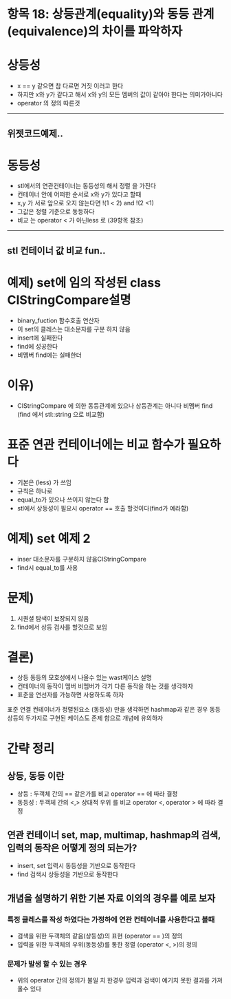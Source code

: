 # 항목 18: 상등관계(equality)와 동등 관계(equivalence)의 차이를 파악하자

# 상등성

* x == y 같으면 참 다르면 거짓 이러고 한다
* 하지만 x와 y가 같다고 해서 x와 y의 모든 멤버의 값이 같아야 한다는 의미가아니다
* operator 의 정의 따른것
---
위젯코드예제..
---

# 동등성

* stl에서의 연관컨테이너는 동등성의 해서 정렬 을 가진다
* 컨테이너 안에 어떠한 순서로 x와 y가 있다고 할때  
* x,y 가 서로 앞으로 오지 않는다면 !(1 < 2) and !(2 <1)
* 그값은 정렬 기준으로 동등하다
* 비교 는 operator < 가 아닌less 로 (39항목 참조)
---
stl 컨테이너 값 비교 fun..
---

# 예제) set에 임의 작성된 class  CIStringCompare설명
* binary_fuction 함수호출 연산자
* 이 set의 클레스는 대소문자를 구분 하지 않음
* insert에 실패한다
* find에 성공한다
* 비멤버 find에는 실패한더

# 이유)

* CIStringCompare 에 의한 동등관계에 있으나 상등관계는 아니다 비멤버 find (find 에서 stl::string 으로 비교함)

# 표준 연관 컨테이너에는 비교 함수가 필요하다 

* 기본은 (less) 가 쓰임
* 규칙은 하나로 
* equal_to가 있으나 쓰이지 않는다 함
* stl에서 상등성이 필요시 operator == 호출 할것이다(find가 예라함)

# 예제)  set 예제 2 

* inser 대소문자를 구분하지 않음CIStringCompare
* find시 equal_to<string>를 사용

# 문제)

1. 시퀀셜 탐색이 보장되지 않음
2. find에서 상등 검사를 할것으로 보임

# 결론)

* 상등 동등의 모호성에서 나올수 있는 wast케이스 설명
* 컨테이너의 동작이 멤버 비멤버가 각기 다른 동작을 하는 것를 생각하자 
* 표준을 연선자를 가능하면 사용하도록 하자

표준 연결 컨테이너가 정렬된요소 (동등성) 만을 생각하면 hashmap과 같은 경우 동등 상등의 두가지로 구현된 케이스도 존제 함으로 개념에 유의하자

# 간략 정리

## 상등, 동등 이란

* 상등 : 두객체 간의 == 같은가를 비교 operator == 에 따라 결정
* 동등성 : 두객체 간의 <,> 상대적 우위 를 비교 operator <, operator > 에 따라 결정

## 연관 컨테이너 set, map, multimap, hashmap의 검색, 입력의 동작은 어떻게 정의 되는가?

* insert, set 입력시 동등성을 기반으로 동작한다
* find 검색시 상등성을 기반으로 동작한다 

## 개념을 설명하기 위한 기본 자료 이외의 경우를 예로 보자

### 특정 클레스를 작성 하였다는 가정하에 연관 컨테이너를 사용한다고 볼때 

* 검색을 위한 두객체의 같음(상등성)의 표현 (operator == )의 정의
* 입력을 위한 두객체의 우위(동등성)를 통한 정렬 (operator <, >)의 정의

### 문제가 발생 할 수 있는 경우

* 위의 operator 간의 정의가 불일 치 한경우 입력과 검색이 예기치 못한 결과를 가져올수 있다
